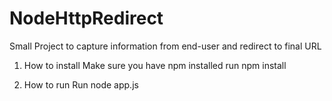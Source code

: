 # NodeHttpRedirect

Small Project to capture information from end-user and redirect to final URL

1. How to install
Make sure you have npm installed
run npm install

2. How to run 
Run node app.js

